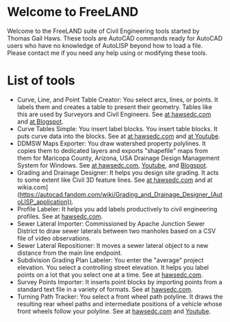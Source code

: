 # Welcome to FreeLAND
Welcome to the FreeLAND suite of Civil Engineering tools started by Thomas Gail Haws. These tools are AutoCAD commands ready for AutoCAD users who have no knowledge of AutoLISP beyond how to load a file. Please contact me if you need any help using or modifying these tools.

# List of tools
- Curve, Line, and Point Table Creator: You select arcs, lines, or points. It labels them and creates a table to present their geometry. Tables like this are used by Surveyors and Civil Engineers. See [at hawsedc.com](https://hawsedc.com/gnu/curvesauto) and [at Blogspot](https://tomsthird.blogspot.com/2015/01/geotables-free-curve-line-and-point.html).
- Curve Tables Simple: You insert label blocks. You insert table blocks. It puts curve data into the blocks. See at [at hawsedc.com](https://hawsedc.com/gnu/curvesmanual) and [at Youtube](https://youtu.be/u8-3TwPjamw).
- DDMSW Maps Exporter: You draw watershed property polylines. It copies them to dedicated layers and exports "shapefile" maps from them for Maricopa County, Arizona, USA Drainage Design Management System for Windows. See [at hawsedc.com](https://hawsedc.com/gnu/ddmsw.php), [Youtube](https://youtu.be/e59g8UMujbI), and [Blogspot](https://tomsthird.blogspot.com/2017/03/automated-autocad-gis-export-to-ddmsw.html).
- Grading and Drainage Designer: It helps you design site grading. It acts to some extent like Civil 3D feature lines. See [at hawsedc.com](https://hawsedc.com/gnu/gdd.php) and at wikia.com](https://autocad.fandom.com/wiki/Grading_and_Drainage_Designer_(AutoLISP_application)).
- Profile Labeler: It helps you add labels productively to civil engineering profiles. See at [hawsedc.com](https://hawsedc.com/gnu/proflbl.php).
- Sewer Lateral Importer: Commissioned by Apache Junction Sewer District to draw sewer laterals between two manholes based on a CSV file of video observations.
- Sewer Lateral Repositioner: It moves a sewer lateral object to a new distance from the main line endpoint.
- Subdivision Grading Plan Labeler: You enter the "average" project elevation. You select a controlling street elevation. It helps you label points on a lot that you select one at a time. See at [hawsedc.com](https://hawsedc.com/gnu/gradlbl.php).
- Survey Points Importer: It inserts point blocks by importing points from a standard text file in a variety of formats. See at [hawsedc.com](https://hawsedc.com/gnu/pointsin.php).
- Turning Path Tracker: You select a front wheel path polyline. It draws the resulting rear wheel paths and intermediate positions of a vehicle whose front wheels follow your polyline. See at [hawsedc.com](https://hawsedc.com/gnu/turn.php) and [Youtube](https://youtu.be/DmHMUyquoSI).
